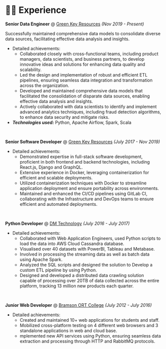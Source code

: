 # 👨‍💻 Experience

**Senior Data Engineer** @ [Green Key Resources](https://www.greenkeyllc.com/) _(Nov 2019 - Present)_

 Successfully maintained comprehensive data models to consolidate diverse data sources, facilitating effective data analysis and insights.
- Detailed achievements:
  - Collaborated closely with cross-functional teams, including product managers, data scientists, and business partners, to develop innovative ideas and solutions for enhancing data quality and scalability.
  - Led the design and implementation of robust and efficient ETL pipelines, ensuring seamless data integration and transformation across the organization.
  - Developed and maintained comprehensive data models that facilitated the consolidation of disparate data sources, enabling effective data analysis and insights.
  - Actively collaborated with data scientists to identify and implement advanced analytics techniques, including fraud detection algorithms, to enhance data security and mitigate risks.
- _**Technologies used:**_ Python, Apache Airflow, Spark, Scala

&nbsp;

**Senior Software Developer** @ [Green Key Resources](https://www.greenkeyllc.com/) _(July 2017 - Nov 2019)_

- Detailed achievements:
  - Demonstrated expertise in full-stack software development, proficient in both frontend and backend technologies, including React.js, Django and GraphQL.
  - Extensive experience in Docker, leveraging containerization for efficient and scalable deployments.
  - Utilized containerization techniques with Docker to streamline application deployment and ensure portability across environments.
  - Maintained and enhanced the CI/CD pipelines using GitLab CI, collaborating with the Infrastructure and DevOps teams to ensure efficient and automated deployments.

&nbsp;

**Python Developer** @ [DM Technology](https://dmtech.com/) _(July 2016 - July 2017)_

- Detailed achievements:
  - Collaborated with Web Application Engineers, used Python scripts to load the data into AWS Cloud Cassandra database.
  - Visualised over 40 datasets with PowerBI, Tableau and Metabase.
  - Involved in processing the streaming data as well as batch data using Apache Spark.
  - Analyzed the SQL scripts and designed the solution to Develop a custom ETL pipeline by using Python.
  - Designed and developed a distributed data crawling solution capable of processing over 20TB of data collected across the entire platform, tracking 13 million new products each quarter.

&nbsp;

**Junior Web Developer** @ [Bramson ORT College](https://bramsonort.edu/) _(July 2012 - July 2016)_
- Detailed achievements:
  - Created and maintained 10+ web applications for students and staff.
  - Mobilized cross-platform testing on 4 different web browsers and 3 standalone applications in web and cloud base.
  - mplemented new API services using Python, ensuring seamless data extraction and processing through HTTP and RabbitMQ protocols.